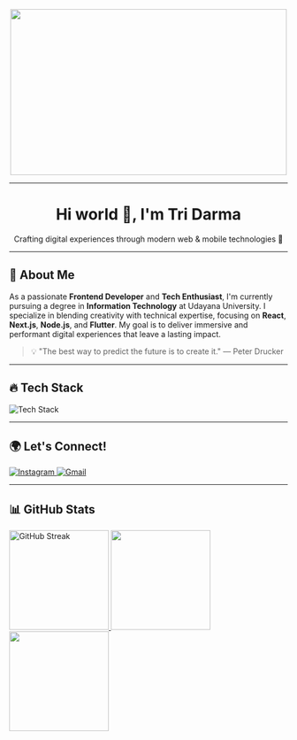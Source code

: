 <div align="center">
  <img src="https://raw.githubusercontent.com/tridarma6/ProjectTools/main/animation-1727763024760_b923494b.gif" width="500" height="300"/>
</div>

---

<h1 align="center">Hi world 👋, I'm Tri Darma</h1>
<p align="center">Crafting digital experiences through modern web & mobile technologies 🚀</p>

---

## 🌟 About Me
As a passionate **Frontend Developer** and **Tech Enthusiast**, I'm currently pursuing a degree in **Information Technology** at Udayana University. I specialize in blending creativity with technical expertise, focusing on **React**, **Next.js**, **Node.js**, and **Flutter**. My goal is to deliver immersive and performant digital experiences that leave a lasting impact.

> 💡 "The best way to predict the future is to create it." — Peter Drucker

---

## 🔥 Tech Stack

<p align="start">
  <img src="https://skillicons.dev/icons?i=html,css,javascript,react,nextjs,nodejs,flutter,typescript,laravel,c,cpp,java,dart,php,&perline=5" alt="Tech Stack">
</p>

---

## 🌍 Let's Connect!
<p align="start">
  <a href="https://www.instagram.com/tridharmaaa/">
    <img src="https://skillicons.dev/icons?i=instagram&theme=dark" alt="Instagram" />
  </a>
  <a href="mailto:triidarma06@gmail.com">
    <img src="https://skillicons.dev/icons?i=gmail&theme=dark" alt="Gmail" />
  </a>
</p>

---

## 📊 GitHub Stats
<p align="start">
  <a href="https://github.com/tridarma6">
    <img height="180em" src="https://github-readme-streak-stats.herokuapp.com?user=candrawikananta&theme=tokyonight&date_format=M%20j%5B%2C%20Y%5D" alt="GitHub Streak" />
    <img height="180em" src="https://github-readme-stats-eight-theta.vercel.app/api?username=tridarma6&show_icons=true&theme=radical&include_all_commits=true&count_private=true"/>
    <img height="180em" src="https://github-readme-stats-eight-theta.vercel.app/api/top-langs/?username=tridarma6&layout=compact&theme=radical"/>
  </a>
</p>

